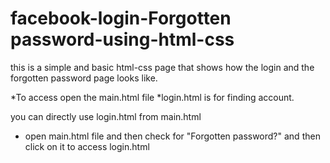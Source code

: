 # facebook-login-Forgotten password-using-html-css
this is a simple and basic html-css page that shows how the login and the forgotten password page looks like.

*To access open the main.html file 
*login.html is for finding account.


you can directly use login.html from main.html
* open main.html file and then check for "Forgotten password?" and then click on it to access login.html 